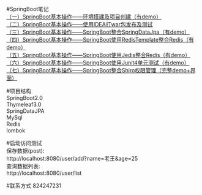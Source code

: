 #SpringBoot笔记  
[（一）SpringBoot基本操作——环境搭建及项目创建（有demo）](https://blog.csdn.net/zhulier1124/article/details/81988471)   
[（二）SpringBoot基本操作——使用IDEA打war包发布及测试](https://blog.csdn.net/zhulier1124/article/details/82012829)   
[（三）SpringBoot基本操作——SpringBoot整合SpringDataJpa（有demo）](https://blog.csdn.net/zhulier1124/article/details/82121461)   
[（四）SpringBoot基本操作——SpringBoot使用RedisTemplate整合Redis（有demo）](https://blog.csdn.net/zhulier1124/article/details/82154937)   
[（五）SpringBoot基本操作——SpringBoot使用Jedis整合Redis（有demo）](https://blog.csdn.net/zhulier1124/article/details/82193182)   
[（六）SpringBoot基本操作——SpringBoot使用Junit4单元测试（有demo）](https://blog.csdn.net/zhulier1124/article/details/82228831)   
[（七）SpringBoot基本操作——SpringBoot整合Shiro权限管理（完整demo+界面）](https://blog.csdn.net/zhulier1124/article/details/82289736)   

#项目结构  
SpringBoot2.0  
Thymeleaf3.0  
SpringDataJPA  
MySql  
Redis  
lombok  

#启动访问测试  
保存数据(post):   
http://localhost:8080/user/add?name=老王&age=25  
查询数据列表:   
http://localhost:8080/user/list  

#联系方式
824247231
